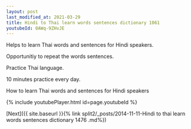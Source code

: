 ```yaml
---
layout: post
last_modified_at: 2021-03-29
title: Hindi to Thai learn words sentences dictionary 1061 
youtubeId: 0AWq-9ZHvJE
---
```

 
 
Helps to learn Thai words and sentences for Hindi speakers.

Opportunitiy to repeat the words sentences. 

Practice Thai language. 
 
10 minutes practice every day. 
 
How to learn Thai words and sentences for Hindi speakers 
 
{% include youtubePlayer.html id=page.youtubeId %}
 
 
[Next]({{ site.baseurl }}{% link  split2/_posts/2014-11-11-Hindi to thai learn words sentences dictionary 1476 .md%})
 
